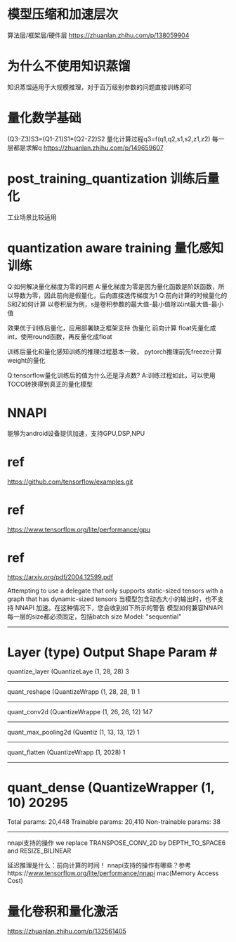 # 模型压缩和加速层次

算法层/框架层/硬件层
https://zhuanlan.zhihu.com/p/138059904

# 为什么不使用知识蒸馏

知识蒸馏适用于大规模推理，对于百万级别参数的问题直接训练即可

# 量化数学基础

(Q3-Z3)S3=(Q1-Z1)S1*(Q2-Z2)S2 量化计算过程q3=f(q1,q2,s1,s2,z1,z2)
每一层都是求解q
https://zhuanlan.zhihu.com/p/149659607

# post_training_quantization 训练后量化

工业场景比较适用

# quantization aware training 量化感知训练

Q:如何解决量化梯度为零的问题 A:量化梯度为零是因为量化函数是阶跃函数，所以导数为零，因此前向是假量化，后向直接透传梯度为1 Q:前向计算的时候量化的S和Z如何计算 以卷积层为例，s是卷积参数的最大值-最小值除以int最大值-最小值

效果优于训练后量化，应用部署缺乏框架支持 伪量化 前向计算 float先量化成int，使用round函数，再反量化成float

训练后量化和量化感知训练的推理过程基本一致， pytorch推理前先freeze计算weight的量化

Q:tensorflow量化训练后的值为什么还是浮点数? A:训练过程如此，可以使用TOCO转换得到真正的量化模型

# NNAPI

能够为android设备提供加速，支持GPU,DSP,NPU

# ref

https://github.com/tensorflow/examples.git

# ref

https://www.tensorflow.org/lite/performance/gpu

# ref

https://arxiv.org/pdf/2004.12599.pdf

Attempting to use a delegate that only supports static-sized tensors with a graph that has dynamic-sized tensors
当模型包含动态大小的输出时，也不支持 NNAPI 加速。在这种情况下，您会收到如下所示的警告 模型如何兼容NNAPI 每一层的size都必须固定，包括batch size Model: "sequential"
_________________________________________________________________
Layer (type)                 Output Shape              Param #
=================================================================
quantize_layer (QuantizeLaye (1, 28, 28)               3
_________________________________________________________________
quant_reshape (QuantizeWrapp (1, 28, 28, 1)            1
_________________________________________________________________
quant_conv2d (QuantizeWrappe (1, 26, 26, 12)           147
_________________________________________________________________
quant_max_pooling2d (Quantiz (1, 13, 13, 12)           1
_________________________________________________________________
quant_flatten (QuantizeWrapp (1, 2028)                 1
_________________________________________________________________
quant_dense (QuantizeWrapper (1, 10)                   20295
=================================================================
Total params: 20,448 Trainable params: 20,410 Non-trainable params: 38
_________________________________________________________________


nnapi支持的操作 we replace TRANSPOSE_CONV_2D by DEPTH_TO_SPACE6 and RESIZE_BILINEAR

延迟推理是什么：前向计算的时间！ nnapi支持的操作有哪些？参考https://www.tensorflow.org/lite/performance/nnapi
mac(Memory Access Cost)

# 量化卷积和量化激活

https://zhuanlan.zhihu.com/p/132561405